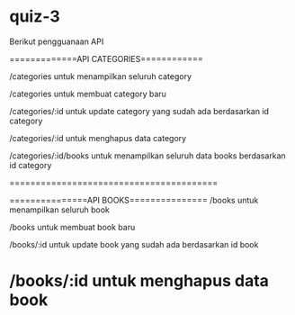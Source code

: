 # quiz-3

Berikut pengguanaan API 

=============API CATEGORIES============

/categories untuk menampilkan
seluruh category

/categories untuk membuat category
baru

/categories/:id untuk update category
yang sudah ada
berdasarkan id category

/categories/:id untuk menghapus data
category

/categories/:id/books untuk menampilkan
seluruh data books
berdasarkan id category

========================================

===============API BOOKS===============
/books untuk menampilkan
seluruh book

/books untuk membuat book
baru

/books/:id untuk update book yang
sudah ada berdasarkan id
book

/books/:id untuk menghapus data
book
=========================================

